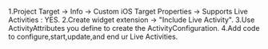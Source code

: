 1.Project Target -> Info -> Custom iOS Target Properties -> Supports Live Activities : YES.
2.Create widget extension -> "Include Live Activity".
3.Use ActivityAttributes you define to create the ActivityConfiguration.
4.Add code to configure,start,update,and end ur Live Activities.

